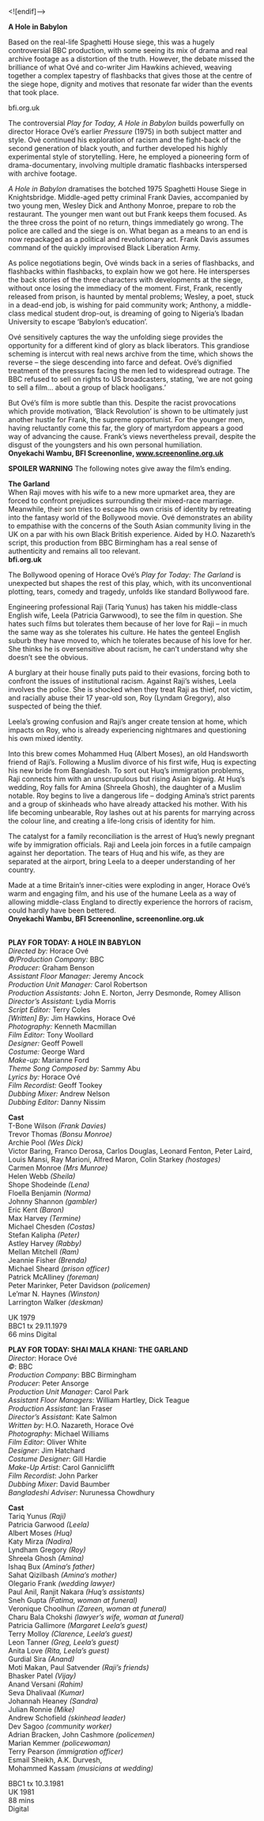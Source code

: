 

<![endif]-->

**A Hole in Babylon**

Based on the real-life Spaghetti House siege, this was a hugely controversial BBC production, with some seeing its mix of drama and real archive footage as a distortion of the truth. However, the debate missed the brilliance of what Ové and co-writer Jim Hawkins achieved, weaving together a complex tapestry of flashbacks that gives those at the centre of the siege hope, dignity and motives that resonate far wider than the events that took place.

bfi.org.uk

The controversial _Play for Today,_ _A Hole in Babylon_ builds powerfully on director Horace Ové’s earlier _Pressure_ (1975) in both subject matter and style. Ové continued his exploration of racism and the fight-back of the second generation of black youth, and further developed his highly experimental style of storytelling. Here, he employed a pioneering form of drama-documentary, involving multiple dramatic flashbacks interspersed with archive footage.

_A Hole in Babylon_ dramatises the botched 1975 Spaghetti House Siege in Knightsbridge. Middle-aged petty criminal Frank Davies, accompanied by two young men, Wesley Dick and Anthony Monroe, prepare to rob the restaurant. The younger men want out but Frank keeps them focused. As the three cross the point of no return, things immediately go wrong. The police are called and the siege is on. What began as a means to an end is now repackaged as a political and revolutionary act. Frank Davis assumes command of the quickly improvised Black Liberation Army.

As police negotiations begin, Ové winds back in a series of flashbacks, and flashbacks within flashbacks, to explain how we got here. He intersperses the back stories of the three characters with developments at the siege, without once losing the immediacy of the moment. First, Frank, recently released from prison, is haunted by mental problems; Wesley, a poet, stuck in a dead-end job, is wishing for paid community work; Anthony, a middle-class medical student drop-out, is dreaming of going to Nigeria’s Ibadan University to escape ‘Babylon’s education’.

Ové sensitively captures the way the unfolding siege provides the opportunity for a different kind of glory as black liberators. This grandiose scheming is intercut with real news archive from the time, which shows the reverse – the siege descending into farce and defeat. Ové’s dignified treatment of the pressures facing the men led to widespread outrage. The BBC refused to sell on rights to US broadcasters, stating, ‘we are not going to sell a film… about a group of black hooligans.’

But Ové’s film is more subtle than this. Despite the racist provocations which provide motivation, ‘Black Revolution’ is shown to be ultimately just another hustle for Frank, the supreme opportunist. For the younger men, having reluctantly come this far, the glory of martyrdom appears a good way of advancing the cause. Frank’s views nevertheless prevail, despite the disgust of the youngsters and his own personal humiliation.  
**Onyekachi Wambu, BFI Screenonline, www.screenonline.org.uk**  

**SPOILER WARNING** The following notes give away the film’s ending.

**The Garland**  
When Raji moves with his wife to a new more upmarket area, they are forced to confront prejudices surrounding their mixed-race marriage. Meanwhile, their son tries to escape his own crisis of identity by retreating into the fantasy world of the Bollywood movie. Ové demonstrates an ability to empathise with the concerns of the South Asian community living in the UK on a par with his own Black British experience. Aided by H.O. Nazareth’s script, this production from BBC Birmingham has a real sense of authenticity and remains all too relevant.  
**bfi.org.uk**  

The Bollywood opening of Horace Ové’s _Play for Today: The Garland_ is unexpected but shapes the rest of this play, which, with its unconventional plotting, tears, comedy and tragedy, unfolds like standard Bollywood fare.

Engineering professional Raji (Tariq Yunus) has taken his middle-class English wife, Leela (Patricia Garwwood), to see the film in question. She hates such films but tolerates them because of her love for Raji – in much the same way as she tolerates his culture. He hates the genteel English suburb they have moved to, which he tolerates because of his love for her. She thinks he is oversensitive about racism, he can’t understand why she doesn’t see the obvious.

A burglary at their house finally puts paid to their evasions, forcing both to confront the issues of institutional racism. Against Raji’s wishes, Leela involves the police. She is shocked when they treat Raji as thief, not victim, and racially abuse their 17 year-old son, Roy (Lyndam Gregory), also suspected of being the thief.

Leela’s growing confusion and Raji’s anger create tension at home, which impacts on Roy, who is already experiencing nightmares and questioning his own mixed identity.

Into this brew comes Mohammed Huq (Albert Moses), an old Handsworth friend of Raji’s. Following a Muslim divorce of his first wife, Huq is expecting his new bride from Bangladesh. To sort out Huq’s immigration problems, Raji connects him with an unscrupulous but rising Asian bigwig. At Huq’s wedding, Roy falls for Amina (Shreela Ghosh), the daughter of a Muslim notable. Roy begins to live a dangerous life – dodging Amina’s strict parents and a group of skinheads who have already attacked his mother. With his life becoming unbearable, Roy lashes out at his parents for marrying across the colour line, and creating a life-long crisis of identity for him.

The catalyst for a family reconciliation is the arrest of Huq’s newly pregnant wife by immigration officials. Raji and Leela join forces in a futile campaign against her deportation. The tears of Huq and his wife, as they are separated at the airport, bring Leela to a deeper understanding of her country.

Made at a time Britain’s inner-cities were exploding in anger, Horace Ové’s warm and engaging film, and his use of the humane Leela as a way of allowing middle-class England to directly experience the horrors of racism, could hardly have been bettered.  
**Onyekachi Wambu, BFI Screenonline, screenonline.org.uk**  
<br>

**PLAY FOR TODAY: A HOLE IN BABYLON**  
_Directed by:_ Horace Ové  
_©/Production Company:_ BBC  
_Producer:_ Graham Benson  
_Assistant Floor Manager:_ Jeremy Ancock  
_Production Unit Manager:_ Carol Robertson  
_Production Assistants:_ John E. Norton, Jerry Desmonde, Romey Allison  
_Director’s Assistant:_ Lydia Morris  
_Script Editor:_ Terry Coles  
_[Written] By:_ Jim Hawkins, Horace Ové  
_Photography:_ Kenneth Macmillan  
_Film Editor:_ Tony Woollard  
_Designer:_ Geoff Powell  
_Costume:_ George Ward  
_Make-up:_ Marianne Ford  
_Theme Song Composed by:_ Sammy Abu  
_Lyrics by:_ Horace Ové  
_Film Recordist:_ Geoff Tookey  
_Dubbing Mixer:_ Andrew Nelson  
_Dubbing Editor:_ Danny Nissim  

**Cast**  
T-Bone Wilson _(Frank Davies)_  
Trevor Thomas _(Bonsu Monroe)_  
Archie Pool _(Wes Dick)_  
Victor Baring, Franco Derosa, Carlos Douglas, Leonard Fenton, Peter Laird, Louis Mansi, Ray Marioni, Alfred Maron, Colin Starkey _(hostages)_  
Carmen Monroe _(Mrs Munroe)_  
Helen Webb _(Sheila)_  
Shope Shodeinde _(Lena)_  
Floella Benjamin _(Norma)_  
Johnny Shannon _(gambler)_  
Eric Kent _(Baron)_  
Max Harvey _(Termine)_  
Michael Chesden _(Costas)_  
Stefan Kalipha _(Peter)_  
Astley Harvey _(Rabby)_  
Mellan Mitchell _(Ram)_  
Jeannie Fisher _(Brenda)_  
Michael Sheard _(prison officer)_  
Patrick McAlliney _(foreman)_  
Peter Marinker, Peter Davidson _(policemen)_  
Le’mar N. Haynes _(Winston)_  
Larrington Walker _(deskman)_  

UK 1979  
BBC1 tx 29.11.1979  
66 mins
Digital  

**PLAY FOR TODAY: SHAI MALA KHANI: THE GARLAND**  
_Director_: Horace Ové  
_©_: BBC  
_Production Company_: BBC Birmingham  
_Producer_: Peter Ansorge  
_Production Unit Manager_: Carol Park  
_Assistant Floor Managers_: William Hartley, Dick Teague  
_Production Assistant_: Ian Fraser  
_Director’s Assistant_: Kate Salmon  
_Written by_: H.O. Nazareth, Horace Ové  
_Photography_: Michael Williams  
_Film Editor_: Oliver White  
_Designer_: Jim Hatchard  
_Costume Designer_: Gill Hardie  
_Make-Up Artist_: Carol Ganniclifft  
_Film Recordist_: John Parker  
_Dubbing Mixer_: David Baumber  
_Bangladeshi Adviser_: Nurunessa Chowdhury  

**Cast**  
Tariq Yunus _(Raji)_  
Patricia Garwood _(Leela)_  
Albert Moses _(Huq)_  
Katy Mirza _(Nadira)_  
Lyndham Gregory _(Roy)_  
Shreela Ghosh _(Amina)_  
Ishaq Bux _(Amina’s father)_  
Sahat Qizilbash _(Amina’s mother)_  
Olegario Frank _(wedding lawyer)_  
Paul Anil, Ranjit Nakara _(Huq’s assistants)_  
Sneh Gupta _(Fatima, woman at funeral)_  
Veronique Choolhun _(Zareen, woman at funeral)_  
Charu Bala Chokshi _(lawyer’s wife, woman at funeral)_  
Patricia Gallimore _(Margaret Leela’s guest)_  
Terry Molloy _(Clarence, Leela’s guest)_  
Leon Tanner _(Greg, Leela’s guest)_  
Anita Love _(Rita, Leela’s guest)_  
Gurdial Sira _(Anand)_  
Moti Makan, Paul Satvender _(Raji’s friends)_  
Bhasker Patel _(Vijay)_  
Anand Versani _(Rahim)_  
Seva Dhalivaal _(Kumar)_  
Johannah Heaney _(Sandra)_  
Julian Ronnie _(Mike)_  
Andrew Schofield _(skinhead leader)_  
Dev Sagoo _(community worker)_  
Adrian Bracken, John Cashmore _(policemen)_  
Marian Kemmer _(policewoman)_  
Terry Pearson _(immigration officer)_  
Esmail Sheikh, A.K. Durvesh,  
Mohammed Kassam _(musicians at wedding)_  

BBC1 tx 10.3.1981  
UK 1981  
88 mins  
Digital  
<br>

<!--stackedit_data:
eyJoaXN0b3J5IjpbMzc5MTg5MjYyLC0xNzQxODcxNTYxLDczMD
k5ODExNl19
-->